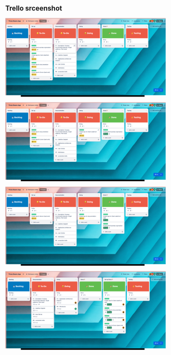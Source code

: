 ## Trello srceenshot

![trello screenshot1](./docs/trello1.png)

![trello screenshot2](./docs/trello2.png)

![trello screenshot3](./docs/trello3.png)

![trello screenshot4](./docs/trello4.png)

